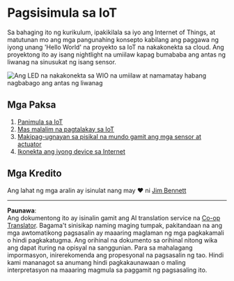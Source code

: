 <!--
CO_OP_TRANSLATOR_METADATA:
{
  "original_hash": "e2b1b891b08ef7633d285547fbe73290",
  "translation_date": "2025-08-28T00:10:06+00:00",
  "source_file": "1-getting-started/README.md",
  "language_code": "tl"
}
-->
# Pagsisimula sa IoT

Sa bahaging ito ng kurikulum, ipakikilala sa iyo ang Internet of Things, at matutunan mo ang mga pangunahing konsepto kabilang ang paggawa ng iyong unang 'Hello World' na proyekto sa IoT na nakakonekta sa cloud. Ang proyektong ito ay isang nightlight na umiilaw kapag bumababa ang antas ng liwanag na sinusukat ng isang sensor.

![Ang LED na nakakonekta sa WIO na umiilaw at namamatay habang nagbabago ang antas ng liwanag](../../../images/wio-running-assignment-1-1.gif)

## Mga Paksa

1. [Panimula sa IoT](lessons/1-introduction-to-iot/README.md)
1. [Mas malalim na pagtalakay sa IoT](lessons/2-deeper-dive/README.md)
1. [Makipag-ugnayan sa pisikal na mundo gamit ang mga sensor at actuator](lessons/3-sensors-and-actuators/README.md)
1. [Ikonekta ang iyong device sa Internet](lessons/4-connect-internet/README.md)

## Mga Kredito

Ang lahat ng mga aralin ay isinulat nang may ♥️ ni [Jim Bennett](https://GitHub.com/JimBobBennett)

---

**Paunawa**:  
Ang dokumentong ito ay isinalin gamit ang AI translation service na [Co-op Translator](https://github.com/Azure/co-op-translator). Bagama't sinisikap naming maging tumpak, pakitandaan na ang mga awtomatikong pagsasalin ay maaaring maglaman ng mga pagkakamali o hindi pagkakatugma. Ang orihinal na dokumento sa orihinal nitong wika ang dapat ituring na opisyal na sanggunian. Para sa mahalagang impormasyon, inirerekomenda ang propesyonal na pagsasalin ng tao. Hindi kami mananagot sa anumang hindi pagkakaunawaan o maling interpretasyon na maaaring magmula sa paggamit ng pagsasaling ito.